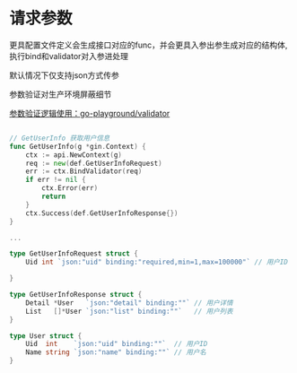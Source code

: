 # 请求参数


更具配置文件定义会生成接口对应的func，并会更具入参出参生成对应的结构体,执行bind和validator对入参进处理

默认情况下仅支持json方式传参

参数验证对生产环境屏蔽细节

[参数验证逻辑使用：go-playground/validator](https://github.com/go-playground/validator)

```go

// GetUserInfo 获取用户信息
func GetUserInfo(g *gin.Context) {
	ctx := api.NewContext(g)
	req := new(def.GetUserInfoRequest)
	err := ctx.BindValidator(req)
	if err != nil {
		ctx.Error(err)
		return
	}
	ctx.Success(def.GetUserInfoResponse{})
}

...

type GetUserInfoRequest struct {
	Uid int `json:"uid" binding:"required,min=1,max=100000"` // 用户ID

}

type GetUserInfoResponse struct {
	Detail *User   `json:"detail" binding:""` // 用户详情
	List   []*User `json:"list" binding:""`   // 用户列表
}

type User struct {
	Uid  int    `json:"uid" binding:""`  // 用户ID
	Name string `json:"name" binding:""` // 用户名
}

```